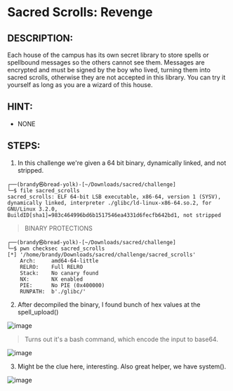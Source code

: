 # Sacred Scrolls: Revenge
## DESCRIPTION:
Each house of the campus has its own secret library to store spells or spellbound messages so the others cannot see them. Messages are encrypted and must be signed by the boy who lived, turning them into sacred scrolls, otherwise they are not accepted in this library. You can try it yourself as long as you are a wizard of this house.
## HINT:
- NONE
## STEPS:
1. In this challenge we're given a 64 bit binary, dynamically linked, and not stripped.

```
┌──(brandy㉿bread-yolk)-[~/Downloads/sacred/challenge]
└─$ file sacred_scrolls 
sacred_scrolls: ELF 64-bit LSB executable, x86-64, version 1 (SYSV), dynamically linked, interpreter ./glibc/ld-linux-x86-64.so.2, for GNU/Linux 3.2.0, BuildID[sha1]=983c464996bd6b1517546ea4331d6fecfb642bd1, not stripped
```

> BINARY PROTECTIONS

```
┌──(brandy㉿bread-yolk)-[~/Downloads/sacred/challenge]
└─$ pwn checksec sacred_scrolls 
[*] '/home/brandy/Downloads/sacred/challenge/sacred_scrolls'
    Arch:     amd64-64-little
    RELRO:    Full RELRO
    Stack:    No canary found
    NX:       NX enabled
    PIE:      No PIE (0x400000)
    RUNPATH:  b'./glibc/'
```

2. After decompiled the binary, I found bunch of hex values at the spell_upload()

![image](https://github.com/jon-brandy/hackthebox/assets/70703371/8e54ba45-a6b8-45f0-a596-38759e62d9e8)


> Turns out it's a bash command, which encode the input to base64.

![image](https://github.com/jon-brandy/hackthebox/assets/70703371/f4b56bbd-ba23-4865-bf9a-a6320d07dced)


3. Might be the clue here, interesting. Also great helper, we have system().

![image](https://github.com/jon-brandy/hackthebox/assets/70703371/d8352888-9bc3-4083-be29-144c2d356355)


